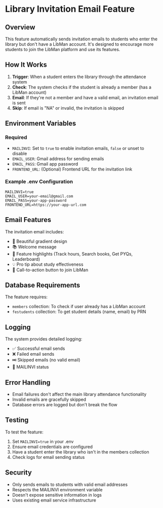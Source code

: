 # Library Invitation Email Feature

## Overview
This feature automatically sends invitation emails to students who enter the library but don't have a LibMan account. It's designed to encourage more students to join the LibMan platform and use its features.

## How It Works

1. **Trigger**: When a student enters the library through the attendance system
2. **Check**: The system checks if the student is already a member (has a LibMan account)
3. **Email**: If they're not a member and have a valid email, an invitation email is sent
4. **Skip**: If email is "NA" or invalid, the invitation is skipped

## Environment Variables

### Required
- `MAILINVI`: Set to `true` to enable invitation emails, `false` or unset to disable
- `EMAIL_USER`: Gmail address for sending emails
- `EMAIL_PASS`: Gmail app password
- `FRONTEND_URL`: (Optional) Frontend URL for the invitation link

### Example .env Configuration
```env
MAILINVI=true
EMAIL_USER=your-email@gmail.com
EMAIL_PASS=your-app-password
FRONTEND_URL=https://your-app-url.com
```

## Email Features

The invitation email includes:
- 🎨 Beautiful gradient design
- 📚 Welcome message
- 🚀 Feature highlights (Track hours, Search books, Get PYQs, Leaderboard)
- 💡 Pro tip about study effectiveness
- 🎉 Call-to-action button to join LibMan

## Database Requirements

The feature requires:
- `members` collection: To check if user already has a LibMan account
- `festudents` collection: To get student details (name, email) by PRN

## Logging

The system provides detailed logging:
- ✅ Successful email sends
- ❌ Failed email sends
- ⏭️ Skipped emails (no valid email)
- 📧 MAILINVI status

## Error Handling

- Email failures don't affect the main library attendance functionality
- Invalid emails are gracefully skipped
- Database errors are logged but don't break the flow

## Testing

To test the feature:
1. Set `MAILINVI=true` in your .env
2. Ensure email credentials are configured
3. Have a student enter the library who isn't in the members collection
4. Check logs for email sending status

## Security

- Only sends emails to students with valid email addresses
- Respects the MAILINVI environment variable
- Doesn't expose sensitive information in logs
- Uses existing email service infrastructure
